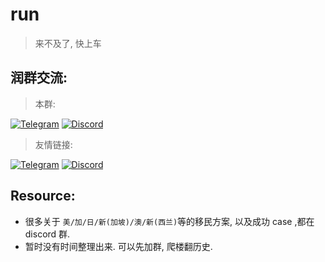 # run

> 来不及了, 快上车

## 润群交流: 

> 本群: 

[![Telegram](https://img.shields.io/badge/Telegram-GossipCoder-%232CA5E0?style=flat-square&logo=telegram)](https://t.me/gossip_coder)
[![Discord](https://img.shields.io/badge/Discord-GossipCoder-%235865F2?style=flat-square&logo=discord)](https://discord.com/invite/MnDA9pfWAW)


> 友情链接: 

[![Telegram](https://img.shields.io/badge/Telegram-润学-%232CA5E0?style=flat-square&logo=telegram)](https://t.me/RunOutForLife)
[![Discord](https://img.shields.io/badge/Discord-润学-%235865F2?style=flat-square&logo=discord)](https://t.co/TmLbFbNkUy)


## Resource: 



- 很多关于 `美/加/日/新(加坡)/澳/新(西兰)`等的移民方案, 以及成功 case ,都在 discord 群. 
- 暂时没有时间整理出来. 可以先加群, 爬楼翻历史.
